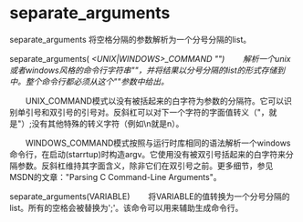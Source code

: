 separate_arguments
===

separate_arguments 将空格分隔的参数解析为一个分号分隔的list。

  separate_arguments(<var> <UNIX|WINDOWS>_COMMAND "<args>")
　　解析一个unix或者windows风格的命令行字符串"<args>"，并将结果以分号分隔的list的形式存储到<var>中。整个命令行都必须从这个"<args>"参数中给出。

　　UNIX_COMMAND模式以没有被括起来的白字符为参数的分隔符。它可以识别单引号和双引号的引号对。反斜杠可以对下一个字符的字面值转义（\"，就是"）;没有其他特殊的转义字符（例如\n就是n）。

　　WINDOWS_COMMAND模式按照与运行时库相同的语法解析一个windows命令行，在启动(starrtup)时构造argv。它使用没有被双引号括起来的白字符来分隔参数。反斜杠维持其字面含义，除非它们在双引号之前。更多细节，参见MSDN的文章："Parsing C Command-Line Arguments"。

  separate_arguments(VARIABLE)
　　将VARIABLE的值转换为一个分号分隔的list。所有的空格会被替换为';'。该命令可以用来辅助生成命令行。

